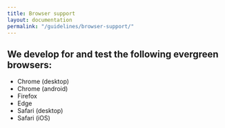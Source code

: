 ```yaml
---
title: Browser support
layout: documentation
permalink: "/guidelines/browser-support/"
---
```


<div class="au-c-content">

## We develop for and test the following evergreen browsers:

- Chrome (desktop)
- Chrome (android)
- Firefox
- Edge
- Safari (desktop)
- Safari (iOS)

</div>